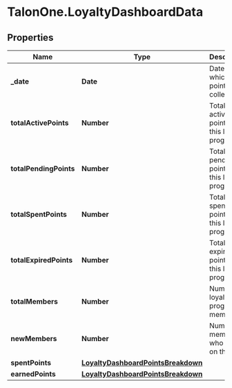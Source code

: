 # TalonOne.LoyaltyDashboardData

## Properties

Name | Type | Description | Notes
------------ | ------------- | ------------- | -------------
**_date** | **Date** | Date at which data point was collected. | 
**totalActivePoints** | **Number** | Total of active points for this loyalty program. | 
**totalPendingPoints** | **Number** | Total of pending points for this loyalty program. | 
**totalSpentPoints** | **Number** | Total of spent points for this loyalty program. | 
**totalExpiredPoints** | **Number** | Total of expired points for this loyalty program. | 
**totalMembers** | **Number** | Number of loyalty program members. | 
**newMembers** | **Number** | Number of members who joined on this day. | 
**spentPoints** | [**LoyaltyDashboardPointsBreakdown**](LoyaltyDashboardPointsBreakdown.md) |  | 
**earnedPoints** | [**LoyaltyDashboardPointsBreakdown**](LoyaltyDashboardPointsBreakdown.md) |  | 


